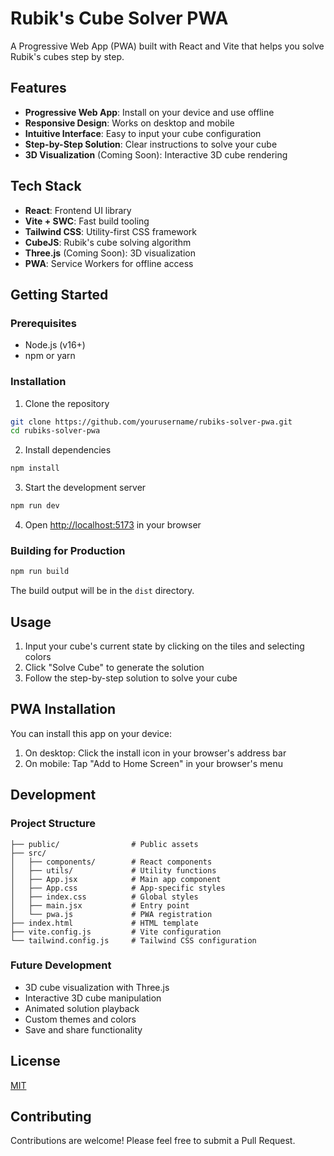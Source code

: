 # Rubik's Cube Solver PWA

A Progressive Web App (PWA) built with React and Vite that helps you solve Rubik's cubes step by step.

## Features

- **Progressive Web App**: Install on your device and use offline
- **Responsive Design**: Works on desktop and mobile
- **Intuitive Interface**: Easy to input your cube configuration
- **Step-by-Step Solution**: Clear instructions to solve your cube
- **3D Visualization** (Coming Soon): Interactive 3D cube rendering

## Tech Stack

- **React**: Frontend UI library
- **Vite + SWC**: Fast build tooling
- **Tailwind CSS**: Utility-first CSS framework
- **CubeJS**: Rubik's cube solving algorithm
- **Three.js** (Coming Soon): 3D visualization
- **PWA**: Service Workers for offline access

## Getting Started

### Prerequisites

- Node.js (v16+)
- npm or yarn

### Installation

1. Clone the repository
```bash
git clone https://github.com/yourusername/rubiks-solver-pwa.git
cd rubiks-solver-pwa
```

2. Install dependencies
```bash
npm install
```

3. Start the development server
```bash
npm run dev
```

4. Open [http://localhost:5173](http://localhost:5173) in your browser

### Building for Production

```bash
npm run build
```

The build output will be in the `dist` directory.

## Usage

1. Input your cube's current state by clicking on the tiles and selecting colors
2. Click "Solve Cube" to generate the solution
3. Follow the step-by-step solution to solve your cube

## PWA Installation

You can install this app on your device:

1. On desktop: Click the install icon in your browser's address bar
2. On mobile: Tap "Add to Home Screen" in your browser's menu

## Development

### Project Structure

```
├── public/                # Public assets
├── src/
│   ├── components/        # React components
│   ├── utils/             # Utility functions
│   ├── App.jsx            # Main app component
│   ├── App.css            # App-specific styles
│   ├── index.css          # Global styles
│   ├── main.jsx           # Entry point
│   └── pwa.js             # PWA registration
├── index.html             # HTML template
├── vite.config.js         # Vite configuration
└── tailwind.config.js     # Tailwind CSS configuration
```

### Future Development

- 3D cube visualization with Three.js
- Interactive 3D cube manipulation
- Animated solution playback
- Custom themes and colors
- Save and share functionality

## License

[MIT](LICENSE)

## Contributing

Contributions are welcome! Please feel free to submit a Pull Request.